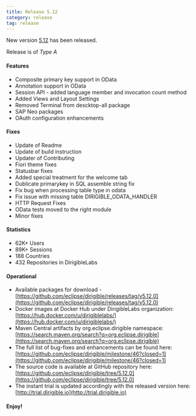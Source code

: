 ```yaml
---
title: Release 5.12
category: release
tag: release
---
```


New version [5.12](https://github.com/eclipse/dirigible/releases/tag/v5.12.0) has been released.

Release is of *Type A*

#### Features

* Composite primary key support in OData
* Annotation support in OData
* Session API - added language member and invocation count method
* Added Views and Layout Settings
* Removed Terminal from descktop-all package
* SAP Neo packages
* OAuth configuration enhancements



#### Fixes

* Update of Readme
* Update of build instruction
* Updater of Contributing
* Fiori theme fixes
* Statusbar fixes
* Added special treatment for the welcome tab
* Dublicate primarykey in SQL assemble string fix
* Fix bug when processing table type in odata
* Fix issue with missing table DIRIGIBLE_ODATA_HANDLER
* HTTP Request Fixes
* OData tests moved to the right module
* Minor fixes


#### Statistics

* 62K+ Users
* 89K+ Sessions
* 188 Countries
* 432 Repositories in DirigibleLabs

#### Operational

* Available packages for download - [https://github.com/eclipse/dirigible/releases/tag/v5.12.0](https://github.com/eclipse/dirigible/releases/tag/v5.12.0)
* Docker images at Docker Hub under DirigibleLabs organization:	[https://hub.docker.com/u/dirigiblelabs/](https://hub.docker.com/u/dirigiblelabs/)
* Maven Central artifacts by org.eclipse.dirigible namespace: [https://search.maven.org/search?q=org.eclipse.dirigible](https://search.maven.org/search?q=org.eclipse.dirigible)
* The full list of bug-fixes and enhancements can be found here: [https://github.com/eclipse/dirigible/milestone/46?closed=1](https://github.com/eclipse/dirigible/milestone/46?closed=1)
* The source code is available at GitHub repository here: [https://github.com/eclipse/dirigible/tree/5.12.0](https://github.com/eclipse/dirigible/tree/5.12.0)
* The instant trial is updated accordingly with the released version here: [http://trial.dirigible.io](http://trial.dirigible.io)

#### Enjoy!
